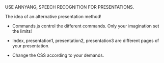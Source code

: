
USE ANNYANG, SPEECH RECOGNITION FOR PRESENTATIONS.


The idea of an alternative presentation method! 


- Commands.js control the different commands. Only your imagination set the limits!

- Index, presentation1, presentation2, presentation3 are different pages of your presentation. 

- Change the CSS according to your demands.
